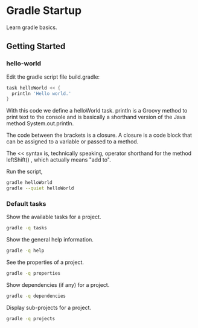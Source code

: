 # Gradle Startup
Learn gradle basics.

## Getting Started

### hello-world

Edit the gradle script file build.gradle:

```gradle
task helloWorld << {
  println 'Hello world.'
}
```

With this code we define a helloWorld task. println is a Groovy method to print
text to the console and is basically a shorthand version of the Java method
System.out.println.

The code between the brackets is a closure. A closure is a code block that can be
assigned to a variable or passed to a method.

The << syntax is, technically speaking, operator shorthand for the method
leftShift() , which actually means "add to".

Run the script,

```bash
gradle helloWorld
gradle --quiet helloWorld
```
### Default tasks

Show the available tasks for a project.
```bash
gradle -q tasks
```

Show the general help information.
```bash
gradle -q help
```

See the properties of a project.
```bash
gradle -q properties
```

Show dependencies (if any) for a project.
```bash
gradle -q dependencies
```

Display sub-projects for a project.
```bash
gradle -q projects
```
